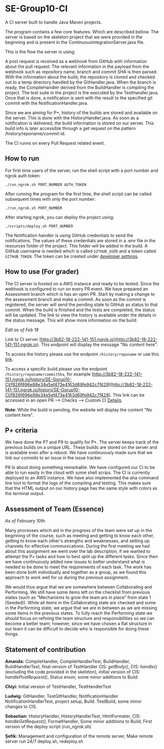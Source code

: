 # SE-Group10-CI

A CI server built to handle Java Maven projects.  

The program contains a few core features. Which are described bellow. The server is based on the skeleton project that we were provided in the beginning and is present in the ContinuousIntegrationServer.java file. 

This is the flow the server is using:

A post request is received as a webhook from GitHub with information about the pull request. The relevant information in the payload from the webhook such as repository name, branch and commit SHA is then parsed. With the information about the build, the repository is cloned and checked out to a temp directory handled by the GitHandler.java. When the branch is ready, the CompileHandler derived from the BuildHandler is compiling the project. The test suite in the project is the executed by the TestHandler.java. Once that is done, a notification is sent with the result to the specified git commit with the NotificationHandler.java. 

Since we are aiming for P+, history of the builds are stored and available on the server. This is done with the HistoryHandler.java. As soon as a notification is delivered, the build information is stored on our server. This build info is later accessible through a get request on the pattern /history/reponame/commit-id.

The CI runns on every Pull Request related event.

## How to run

For first time users of the server, run the shell script with a port number and ngrok auth token:

    ./run_ngrok.sh PORT_NUMBER AUTH_TOKEN

After running the program for the first time, the shell script can be called subsequent times with only the port number:

    ./run_ngrok.sh PORT_NUMBER

After starting ngrok, you can deploy the project using:

    ./scripts/deploy.sh PORT_NUMBER
    
The Notification handler is using GitHub credentials to send the notifications. The values of these credentials are stored in a .env file in the resources folder of the project. This folder will be added in the build. A GitHub username is needed which is called `GITHUB_USER`  and a token called `GITHUB_TOKEN`. The token can be created under [developer settings](https://github.com/settings/tokens).


## How to use (For grader)
The CI server is hosted on a AWS instance and ready to be tested. Since the webhook is configured to run on every PR event. We have prepared an Assessment branch which is has an open PR. Start by making a change to the assessment branch and make a commit. As soon as the commit is registered, the server will send the pending state to GitHub as status to that commit. When the build is finished and the tests are completed, the status will be updated. The link to view the history is available under the details in the status message. This will show more information on the build. 

*Edit as of Feb 18*

Link to CI server [http://3b82-18-222-141-151.ngrok.io](http://3b82-18-222-141-151.ngrok.io). This endpoint will display the message "No content here". 

To access the history please use the endpoint ```/history/reponame``` or use this [link](http://3b82-18-222-141-151.ngrok.io/history/SE-Gorup10-CI). 

To access a specific build please use the endpoint ```/history/reponame/commitSha```, for example [http://3b82-18-222-141-151.ngrok.io/history/SE-Gorup10-CI/f826f696e88e34e5ef473e4163d69fe942c7f429](http://3b82-18-222-141-151.ngrok.io/history/SE-Gorup10-CI/f826f696e88e34e5ef473e4163d69fe942c7f429). This link can be accessed in an open PR --> Checks --> Custom CI <ins>Details</ins>. 

__Note__: While the build is pending, the website will display the content "No content here".


## P+ criteria
We have done the P7 and P9 to qualify for P+. The server keeps track of the previous builds on a unique URL. These builds are stored on the server and is available even after a reboot. We have continuously made sure that we link our commits to an issue in the issue tracker. 

P8 Is about doing something remarkable.
We have configured our CI to be able to run easily in the cloud with some shell scrips. The CI is currently deployed to an AWS instance. We have also implemented the aha command line tool to format the logs of the compiling and testing. This makes sure that the HTML output on our history page has the same style with colors as the terminal output. 

## Assessment of Team (Essence)
_As of February 10th._

Many processes which aid in the progress of the team were set up in the beginning of the course, such as meeting and getting to know each other, getting to know each other's strengths and weaknesses, and setting up channels for effective communications. During the first meeting we had about this assignment we went over the lab description, if we wanted to attempt the P+ tasks and how to best split up the different tasks. Since then we have continuously added new issues to better understand what is needed to be done to meet the requirements of each task. The work has been done both individually and together as a group, as we found this approach to work well for us during the previous assignment.

We would thus argue that we are somewhere between Collaborating and Performing. We still have some items left on the checklist from previous states (such as “Mechanisms to grow the team are in place” from state 1 (Seeded)). While all items in the Collaborating state are checked and some in the Performing state, we argue that we are in between as we are missing some items in the previous states. To fully reach the Performing state we should focus on refining the team structure and responsibilities so we can become a better team; however, since we have chosen a flat structure in our team it can be difficult to decide who is responsible for doing these things.

## Statement of contribution
**Amanda:**
CompileHandler, CompileHandlerTest, BuildHandler, BuildHandlerTest, final version of TestHandler
CIS: _getBody()_, CIS: _handle()_ (excluding the code provided in the skeleton), 
initial version of CIS: _handlePostRequest()_, Status enum, some minor additions to Build 

**Chiyi:**
Initial version of TestHandler, TestHandlerTest

**Ludwig:**
GitHandler, TestGitHandler, NotificationHandler NotificationHandlerTest, project setup, Build. TestBuild, some minor changes to CIS.

**Sebastian:** 
HistoryHandler, HistoryHandlerTest, HtmlFormater, CIS: _handleGetRequest()_, FormatHandler, Some minor additions to Build, First version of the deploy script (run_ngrok.sh)

**Şefik:**
Management and configuration of the remote server,
Make remote server run 24/7
deploy.sh, redeploy.sh
